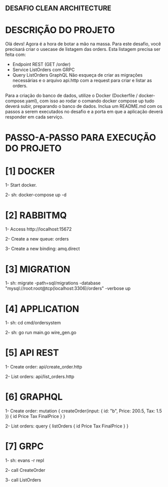 ## DESAFIO CLEAN ARCHITECTURE ##

# DESCRIÇÃO DO PROJETO #

Olá devs!
Agora é a hora de botar a mão na massa. Para este desafio, você precisará criar o usecase de listagem das orders.
Esta listagem precisa ser feita com:
- Endpoint REST (GET /order)
- Service ListOrders com GRPC
- Query ListOrders GraphQL
Não esqueça de criar as migrações necessárias e o arquivo api.http com a request para criar e listar as orders.

Para a criação do banco de dados, utilize o Docker (Dockerfile / docker-compose.yaml), com isso ao rodar o comando docker compose up tudo deverá subir, preparando o banco de dados.
Inclua um README.md com os passos a serem executados no desafio e a porta em que a aplicação deverá responder em cada serviço.

# PASSO-A-PASSO PARA EXECUÇÃO DO PROJETO #

# [1] DOCKER #

1- Start docker.

2- sh: docker-compose up -d

# [2] RABBITMQ #

1- Access http://localhost:15672

2- Create a new queue: orders

3- Create a new binding: amq.direct

# [3] MIGRATION #

1- sh: migrate -path=sql/migrations -database "mysql://root:root@tcp(localhost:3306)/orders" -verbose up

# [4] APPLICATION #

1- sh: cd cmd/ordersystem

2- sh: go run main.go wire_gen.go

# [5] API REST #

1- Create order: api/create_order.http

2- List orders: api/list_orders.http

# [6] GRAPHQL #

1- Create order:
mutation {
  createOrder(input: {
    id: "b",
    Price: 200.5,
    Tax: 1.5
  }) {
    id
    Price
    Tax
    FinalPrice
  }
}

2- List orders:
query {
  listOrders {
    id
    Price
    Tax
    FinalPrice
  }
}

# [7] GRPC #

1- sh: evans -r repl

2- call CreateOrder

3- call ListOrders

